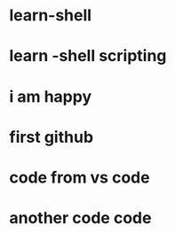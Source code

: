 # learn-shell
# learn -shell scripting
# i am happy 
# first github
# code from vs code
# another code code